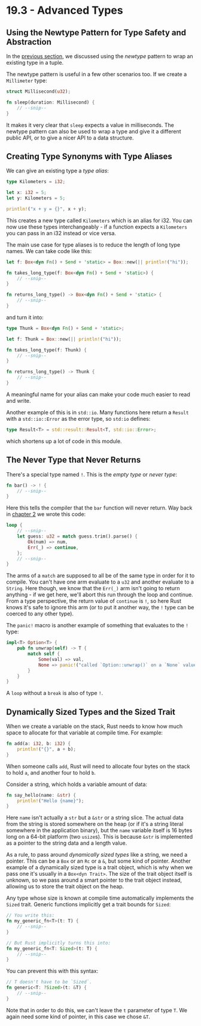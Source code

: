 # 19.3 - Advanced Types

## Using the Newtype Pattern for Type Safety and Abstraction

In the [previous section](./ch19-02-advanced-traits.md#using-the-newtype-pattern-to-implement-external-traits-on-external-types), we discussed using the _newtype_ pattern to wrap an existing type in a tuple.

The newtype pattern is useful in a few other scenarios too. If we create a `Millimeter` type:

```rust
struct Millisecond(u32);

fn sleep(duration: Millisecond) {
    // --snip--
}
```

It makes it very clear that `sleep` expects a value in milliseconds. The newtype pattern can also be used to wrap a type and give it a different public API, or to give a nicer API to a data structure.

## Creating Type Synonyms with Type Aliases

We can give an existing type a _type alias_:

```rust
type Kilometers = i32;

let x: i32 = 5;
let y: Kilometers = 5;

println!("x + y = {}", x + y);
```

This creates a new type called `Kilometers` which is an alias for i32. You can now use these types interchangeably - if a function expects a `Kilometers` you can pass in an i32 instead or vice versa.

The main use case for type aliases is to reduce the length of long type names. We can take code like this:

```rust
let f: Box<dyn Fn() + Send + 'static> = Box::new(|| println!("hi"));

fn takes_long_type(f: Box<dyn Fn() + Send + 'static>) {
    // --snip--
}

fn returns_long_type() -> Box<dyn Fn() + Send + 'static> {
    // --snip--
}
```

and turn it into:

```rust
type Thunk = Box<dyn Fn() + Send + 'static>;

let f: Thunk = Box::new(|| println!("hi"));

fn takes_long_type(f: Thunk) {
    // --snip--
}

fn returns_long_type() -> Thunk {
    // --snip--
}
```

A meaningful name for your alias can make your code much easier to read and write.

Another example of this is in `std::io`. Many functions here return a `Result` with a `std::io::Error` as the error type, so `std:io` defines:

```rust
type Result<T> = std::result::Result<T, std::io::Error>;
```

which shortens up a lot of code in this module.

## The Never Type that Never Returns

There's a special type named `!`. This is the _empty type_ or _never type_:

```rust
fn bar() -> ! {
    // --snip--
}
```

Here this tells the compiler that the `bar` function will never return. Way back in [chapter 2][chap2] we wrote this code:

```rust
loop {
    // --snip--
    let guess: u32 = match guess.trim().parse() {
        Ok(num) => num,
        Err(_) => continue,
    };
    // --snip--
}
```

The arms of a `match` are supposed to all be of the same type in order for it to compile. You can't have one arm evaluate to a `u32` and another evaluate to a `String`. Here though, we know that the `Err(_)` arm isn't going to return anything - if we get here, we'll abort this run through the loop and continue. From a type perspective, the return value of `continue` is `!`, so here Rust knows it's safe to ignore this arm (or to put it another way, the `!` type can be coerced to any other type).

The `panic!` macro is another example of something that evaluates to the `!` type:

```rust
impl<T> Option<T> {
    pub fn unwrap(self) -> T {
        match self {
            Some(val) => val,
            None => panic!("called `Option::unwrap()` on a `None` value"),
        }
    }
}
```

A `loop` without a `break` is also of type `!`.

## Dynamically Sized Types and the Sized Trait

When we create a variable on the stack, Rust needs to know how much space to allocate for that variable at compile time. For example:

```rust
fn add(a: i32, b: i32) {
    println!("{}", a + b);
}
```

When someone calls `add`, Rust will need to allocate four bytes on the stack to hold `a`, and another four to hold `b`.

Consider a string, which holds a variable amount of data:

```rust
fn say_hello(name: &str) {
    println!("Hello {name}");
}
```

Here `name` isn't actually a `str` but a `&str` or a string slice. The actual data from the string is stored somewhere on the heap (or if it's a string literal somewhere in the application binary), but the `name` variable itself is 16 bytes long on a 64-bit platform (two `usize`s). This is because `&str` is implemented as a pointer to the string data and a length value.

As a rule, to pass around _dynamically sized types_ like a string, we need a pointer. This can be a `Box` or an `Rc` or a `&`, but some kind of pointer. Another example of a dynamically sized type is a trait object, which is why when we pass one it's usually in a `Box<dyn Trait>`. The size of the trait object itself is unknown, so we pass around a smart pointer to the trait object instead, allowing us to store the trait object on the heap.

Any type whose size is known at compile time automatically implements the `Sized` trait. Generic functions implicitly get a trait bounds for `Sized`:

```rust
// You write this:
fn my_generic_fn<T>(t: T) {
    // --snip--
}

// But Rust implicitly turns this into:
fn my_generic_fn<T: Sized>(t: T) {
    // --snip--
}
```

You can prevent this with this syntax:

```rust
// T doesn't have to be `Sized`.
fn generic<T: ?Sized>(t: &T) {
    // --snip--
}
```

Note that in order to do this, we can't leave the `t` parameter of type `T`. We again need some kind of pointer, in this case we chose `&T`.

[chap2]: ../ch02-guessing-game.md "Chapter 2: Guessing Game"
